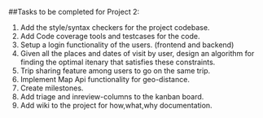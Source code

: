 ##Tasks to be completed for Project 2:

1) Add the style/syntax checkers for the project codebase.
2) Add Code coverage tools and testcases for the code.
3) Setup a login functionality of the users. (frontend and backend)
4) Given all the places and dates of visit by user, design an algorithm for finding the optimal itenary that satisfies these constraints.
5) Trip sharing feature among users to go on the same trip.
6) Implement Map Api functionality for geo-distance.
7) Create milestones.
8) Add triage and inreview-columns to the kanban board.
9) Add wiki to the project for how,what,why documentation.
